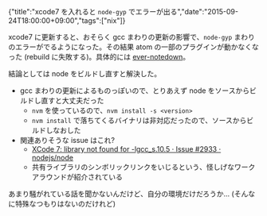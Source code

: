 {"title":"xcode7 を入れると `node-gyp` でエラーが出る","date":"2015-09-24T18:00:00+09:00","tags":["nix"]}

xcode7 に更新すると、おそらく gcc まわりの更新の影響で、`node-gyp` まわりのエラーがでるようになった。その結果 atom の一部のプラグインが動かなくなった (rebuild に失敗する)。具体的には [ever-notedown](https://atom.io/packages/ever-notedown)。

結論としては node をビルドし直すと解決した。

- gcc まわりの更新によるものっぽいので、とりあえず node をソースからビルドし直すと大丈夫だった
	- `nvm` を使っているので、`nvm install -s <version>`
	- `nvm install` で落ちてくるバイナリは非対応だったので、ソースからビルドしなおした
- 関連ありそうな issue はこれ?
	- [XCode 7: library not found for -lgcc_s.10.5 · Issue #2933 · nodejs/node](https://github.com/nodejs/node/issues/2933)
	- 共有ライブラリのシンボリックリンクをいじるという、怪しげなワークアラウンドが紹介されている

あまり騒がれている話を聞かないんだけど、自分の環境だけだろうか… (そんなに特殊なつもりはないのだけれど)
